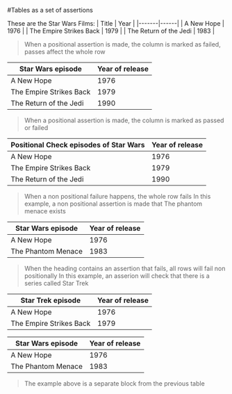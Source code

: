 #Tables as a set of assertions

These are the Star Wars Films:
| Title | Year |
|-------|------|
| A New Hope | 1976 |
| The Empire Strikes Back | 1979 |
| The Return of the Jedi | 1983 |

> When a positional assertion is made, the column is marked as failed, passes affect the whole row

| Star Wars episode | Year of release |
|-------------------|-----------------|
| A New Hope             | 1976 |
| The Empire Strikes Back | 1979 |
| The Return of the Jedi | 1990 |

> When a positional assertion is made, the column is marked as passed or failed

| Positional Check episodes of Star Wars | Year of release |
|----------------------------------------|-----------------|
| A New Hope | 1976 |
| The Empire Strikes Back | 1979 |
| The Return of the Jedi | 1990 |

> When a non positional failure happens, the whole row fails
> In this example, a non positional assertion is made that The phantom menace exists

| Star Wars episode | Year of release |
|-------------------|-----------------|
| A New Hope | 1976 |
| The Phantom Menace | 1983 |

> When the heading contains an assertion that fails, all rows will fail non positionally
> In this example, an asserion will check that there is a series called Star Trek

| Star Trek episode | Year of release |
|-------------------|-----------------|
| A New Hope | 1976 |
| The Empire Strikes Back | 1979 |

| Star Wars episode | Year of release |
|-------------------|-----------------|
| A New Hope | 1976 |
| The Phantom Menace | 1983 |

> The example above is a separate block from the previous table

<!--OUTPUT
> **In da spec:** executed: 30, passed: 18, failed: 12

#Tables as a set of assertions

These are the Star Wars Films:
| Title | Year |
|-------|------|
| A New Hope | 1976 |
| The Empire Strikes Back | 1979 |
| The Return of the Jedi | 1983 |

> When a positional assertion is made, the column is marked as failed, passes affect the whole row

| Star Wars episode           | Year of release     |
|-----------------------------|---------------------|
| **A New Hope**              | **1976**            |
| **The Empire Strikes Back** | **1979**            |
| The Return of the Jedi      | **~~1990~~ [1983]** |

> When a positional assertion is made, the column is marked as passed or failed

| Positional Check episodes of Star Wars | Year of release     |
|----------------------------------------|---------------------|
| A New Hope                             | **1976**            |
| The Empire Strikes Back                | **1979**            |
| The Return of the Jedi                 | **~~1990~~ [1983]** |

> When a non positional failure happens, the whole row fails
> In this example, a non positional assertion is made that The phantom menace exists

| Star Wars episode          | Year of release |
|----------------------------|-----------------|
| **A New Hope**             | **1976**        |
| **~~The Phantom Menace~~** | **~~1983~~**    |

> When the heading contains an assertion that fails, all rows will fail non positionally
> In this example, an asserion will check that there is a series called Star Trek

| Star Trek episode               | Year of release |
|---------------------------------|-----------------|
| **~~A New Hope~~**              | **~~1976~~**    |
| **~~The Empire Strikes Back~~** | **~~1979~~**    |

| Star Wars episode          | Year of release |
|----------------------------|-----------------|
| **A New Hope**             | **1976**        |
| **~~The Phantom Menace~~** | **~~1983~~**    |

> The example above is a separate block from the previous table

-->
